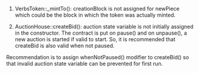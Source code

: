 1) VerbsToken::_mintTo(): 
    creationBlock is not assigned for newPiece which could be the block in which the token was actually minted. 

2) AuctionHouse::createBid():
    auction state variable is not initially assigned in the constructor. The contract is put on pause() and on unpause(), a new auction is started if valid to start. So, it is recommended that createBid is also valid when not paused. 

Recommendation is to assign whenNotPaused() modifier to createBid() so that invalid auction state variable can be prevented for first run.